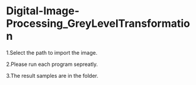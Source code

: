 # Digital-Image-Processing_GreyLevelTransformation

1.Select the path to import the image.

2.Please run each program sepreatly.

3.The result samples are in the folder.
